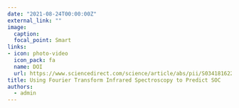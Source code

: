 ```yaml
---
date: "2021-08-24T00:00:00Z"
external_link: ""
image:
  caption: 
  focal_point: Smart
links:
- icon: photo-video
  icon_pack: fa
  name: DOI
  url: https://www.sciencedirect.com/science/article/abs/pii/S0341816221001399?via%3Dihub
title: Using Fourier Transform Infrared Spectroscopy to Predict SOC
authors: 
  - admin
---
```

